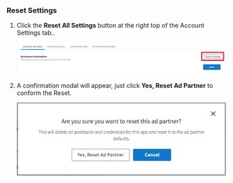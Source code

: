 ### Reset Settings

1. Click the **Reset All Settings** button at the right top of the Account Settings tab..

	![image](/img/ingredients/deep-linked-ads/reset-ad-settings/reset-ad-settings.png)

1. A confirmation modal will appear, just click **Yes, Reset Ad Partner** to conform the Reset.

	![image](/img/ingredients/deep-linked-ads/reset-ad-settings/reset-ad-settings_confirmation.png)
